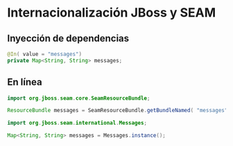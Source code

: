 # Internacionalización JBoss y SEAM

## Inyección de dependencias

```Java
@In( value = "messages")
private Map<String, String> messages;
```

## En línea

```Java
import org.jboss.seam.core.SeamResourceBundle;

ResourceBundle messages = SeamResourceBundle.getBundleNamed( "messages" );
```

```Java
import org.jboss.seam.international.Messages;

Map<String, String> messages = Messages.instance();
```
